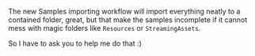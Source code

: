 ﻿The new Samples importing workflow will import everything neatly to a contained folder, great, but that make the samples incomplete if it cannot mess with magic folders like `Resources` or `StreamingAssets`.

So I have to ask you to help me do that :)